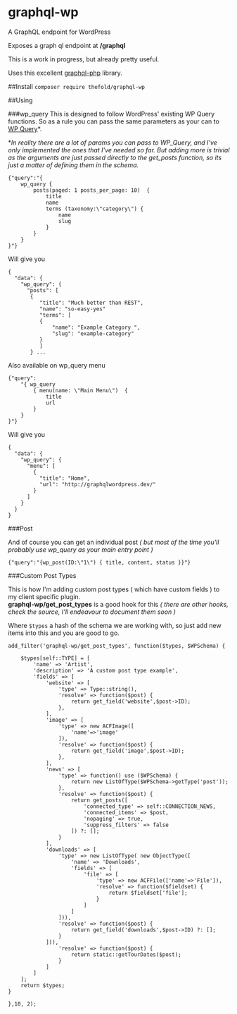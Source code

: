 # graphql-wp
A GraphQL endpoint for WordPress

Exposes a graph ql endpoint at **/graphql**

This is a work in progress, but already pretty useful. 

Uses this excellent [graphql-php](https://github.com/webonyx/graphql-php) library.

##Install
`composer require thefold/graphql-wp`

##Using

###wp_query
This is designed to follow WordPress' existing WP Query functions.  So as a rule you can pass the same parameters as your can to [WP Query](https://codex.wordpress.org/Class_Reference/WP_Query)*.

**In reality there are a lot of params you can pass to WP_Query, and I've only implemented the ones that I've needed so far. But adding more is trivial as the arguments are just passed directly to the get_posts function, so its just a matter of defining them in the schema.* 

    {"query":"{ 
    	wp_query { 
    		posts(paged: 1 posts_per_page: 10)  { 
    			title 
    			name 
    			terms (taxonomy:\"category\") { 
    				name 
    				slug 
    			}
    		}
    	}
    }"}

Will give you

    {
      "data": {
        "wp_query": {
          "posts": [
           {
              "title": "Much better than REST",
              "name": "so-easy-yes"
              "terms": [
              {
	              "name": "Example Category ",
	              "slug": "example-category"
	          }
              ]
           } ...

Also available on wp_query menu 

    {"query":
	    "{ wp_query 
		    { menu(name: \"Main Menu\")  { 
			    title 
			    url
			}
		}
	}"}

Will give you

    {
      "data": {
        "wp_query": {
          "menu": [
            {
              "title": "Home",
              "url": "http://graphqlwordpress.dev/"
            }
          ]
        }
      }
    }

###Post

And of course you can get an individual post *( but most of the time you'll probably use wp_query as your main entry point )*

`{"query":"{wp_post(ID:\"1\") { title, content, status }}"}`

###Custom Post Types

This is how I'm adding custom post types ( which have custom fields ) to my client specific plugin.  
 **graphql-wp/get_post_types** is a good hook for this *( there are other hooks, check the source, I'll endeavour to document them soon  )* 

Where `$types` a hash of the schema we are working with, so just add new items into this and you are good to go.

    add_filter('graphql-wp/get_post_types', function($types, $WPSchema) {
    
        $types[self::TYPE] = [
            'name' => 'Artist',
            'description' => 'A custom post type example',
            'fields' => [
                'website' => [
                    'type' => Type::string(),
                    'resolve' => function($post) {
                        return get_field('website',$post->ID);
                    },
                ],
                'image' => [
                    'type' => new ACFImage([
                        'name'=>'image'
                    ]),
                    'resolve' => function($post) {
                        return get_field('image',$post->ID);
                    },
                ],
                'news' => [
                    'type' => function() use ($WPSchema) {
                        return new ListOfType($WPSchema->getType('post'));
                    },
                    'resolve' => function($post) {
                        return get_posts([
                            'connected_type' => self::CONNECTION_NEWS,
                            'connected_items' => $post,
                            'nopaging' => true,
                            'suppress_filters' => false
                        ]) ?: [];
                    }
                ],
                'downloads' => [
                    'type' => new ListOfType( new ObjectType([
                        'name' => 'Downloads',
                        'fields' => [
                            'file' => [
                                'type' => new ACFFile(['name'=>'File']),
                                'resolve' => function($fieldset) {
                                    return $fieldset['file'];
                                }
                            ]
                        ]
                    ])),
                    'resolve' => function($post) {
                        return get_field('downloads',$post->ID) ?: [];
                    }
                ])),
                    'resolve' => function($post) {
                        return static::getTourDates($post);
                    }
                ]
            ]
        ];
        return $types;
    }
    
    },10, 2);


